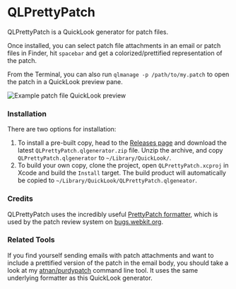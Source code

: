 QLPrettyPatch
=============

QLPrettyPatch is a QuickLook generator for patch files.

Once installed, you can select patch file attachments in an email or patch files in Finder, hit `spacebar` and get a colorized/prettified representation of the patch.

From the Terminal, you can also run `qlmanage -p /path/to/my.patch` to open the patch in a QuickLook preview pane.

![Example patch file QuickLook preview](https://github.com/atnan/QLPrettyPatch/raw/master/Screenshot.png)

### Installation

There are two options for installation:

1. To install a pre-built copy, head to the [Releases page](https://github.com/atnan/QLPrettyPatch/releases) and download the latest `QLPrettyPatch.qlgenerator.zip` file. Unzip the archive, and copy `QLPrettyPatch.qlgenerator` to `~/Library/QuickLook/`.
2. To build your own copy, clone the project, open `QLPrettyPatch.xcproj` in Xcode and build the `Install` target. The build product will automatically be copied to `~/Library/QuickLook/QLPrettyPatch.qlgeneator`.

### Credits

QLPrettyPatch uses the incredibly useful [PrettyPatch formatter](http://svn.webkit.org/repository/webkit/trunk/Websites/bugs.webkit.org/PrettyPatch/), which is used by the patch review system on [bugs.webkit.org](https://bugs.webkit.org).

### Related Tools

If you find yourself sending emails with patch attachments and want to include a prettified version of the patch in the email body, you should take a look at my [atnan/purdypatch](https://github.com/atnan/purdypatch) command line tool. It uses the same underlying formatter as this QuickLook generator.

